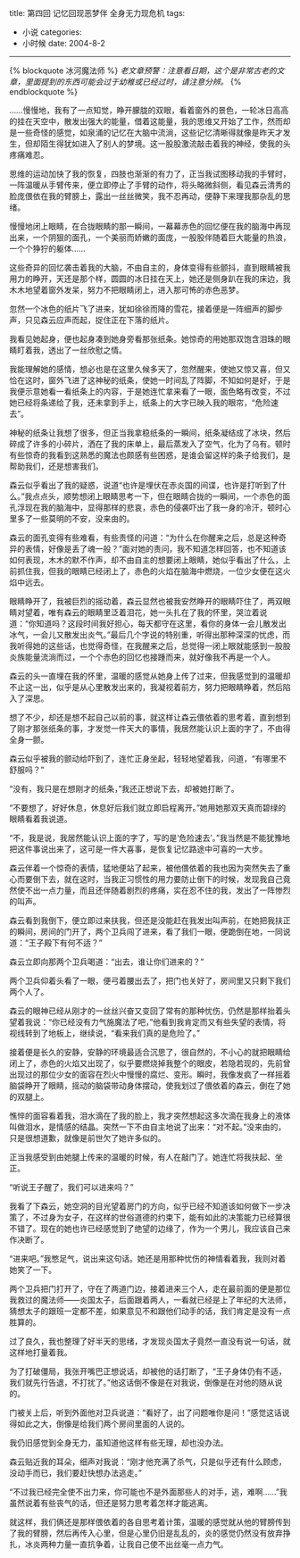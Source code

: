 title: 第四回 记忆回现恶梦伴 全身无力现危机
tags:
- 小说
categories:
- 小时候
date: 2004-8-2
---

{% blockquote 冰河魔法师 %}
*老文章预警：注意看日期，这个是非常古老的文章，里面提到的东西可能会过于幼稚或已经过时，请注意分辨。*
{% endblockquote %}

……慢慢地，我有了一点知觉，睁开朦胧的双眼，看着窗外的景色，一轮冰日高高的挂在天空中，散发出强大的能量，借着这能量，我的思维又开始了工作，然而却是一些奇怪的感觉，如泉涌的记忆在大脑中流淌，这些记忆清晰得就像是昨天才发生，但却陌生得犹如进入了别人的梦境。这一股股激流敲击着我的神经，使我的头疼痛难忍。

思维的运动加快了我的恢复，四肢也渐渐的有力了，正当我试图移动我的手臂时，一阵温暖从手臂传来，便立即停止了手臂的动作，将头略微斜侧，看见森云清秀的脸庞偎依在我的臂膀上，露出一丝丝微笑，我不忍再动，便静下来理我那杂乱的思绪。


慢慢地闭上眼睛，在合拢眼睛的那一瞬间，一幕幕赤色的回忆便在我的脑海中再现出来，一个阴狠的面孔，一个美丽而娇嫩的面庞，一股股伴随着巨大能量的热浪，一个个狰狞的躯体……

这些奇异的回忆袭击着我的大脑，不由自主的，身体变得有些颤抖，直到眼睛被我用力的睁开，天还是那个样，圆圆的冰日挂在天上，她还是侧身趴在我的床边，我木木地望着窗外发呆，努力不把眼睛闭上，进入那可怖的赤色恶梦。

忽然一个冰色的纸片飞了进来，犹如徐徐而降的雪花，接着便是一阵细声的脚步声，只见森云应声而起，捉住正在下落的纸片。


我看见她起身，便也起身凑到她身旁看那张纸条。她惊奇的用她那双饱含泪珠的眼睛盯着我，透出了一丝欣慰之情。


我能理解她的感情，想必也是在这里久候多天了，忽然醒来，使她又惊又喜，但又恰在这时，窗外飞进了这神秘的纸条，使她一时间乱了阵脚，不知如何是好，于是我便示意她看一看纸条上的内容，于是她连忙拿来看了一眼，面色略有改变，不过她已经将条递给了我，还未拿到手上，纸条上的大字已映入我的眼帘，“危险速去”。

神秘的纸条让我想了很多，但正当我拿稳纸条的一瞬间，纸条凝结成了冰块，然后碎成了许多的小碎片，洒在了我的床单上，最后蒸发入了空气，化为了乌有。顿时有些惊奇的我看到这熟悉的魔法也颇感有些困惑，是谁会留这样的条子给我们，是帮助我们，还是想害我们。


森云似乎看出了我的疑惑，说道“也许是埋伏在赤炎国的间谍，也许是打听到了什么。”我点点头，顺势想闭上眼睛思考一下，但在眼睛合拢的一瞬间，一个赤色的面孔浮现在我的脑海中，显得那样的悲哀，赤色的侵袭吓出了我一身的冷汗，顿时心里多了一些莫明的不安，没来由的。


森云的面孔变得有些难看，有些责怪的问道：“为什么在你醒来之后，总是这种奇异的表情，好像是丢了魂一般？”面对她的责问，我不知道怎样回答，也不知道该如何表现，木木的默不作声，却不由自主的想要闭上眼睛，她似乎看出了什么，上前抓住我，但我的眼睛已经闭上了，赤色的火焰在脑海中燃烧，一位少女便在这火焰中远去。

眼睛睁开了，我被巨烈的摇动着，森云显然也被我安然睁开的眼睛吓住了，两双眼睛对望着，唯有森云的眼睛里泛着泪花，她一头扎在了我的怀里，哭泣着说道：“你知道吗？这段时间我好担心，每天都守在这里，看你的身体一会儿散发出冰气，一会儿又散发出炎气。”最后几个字说的特别重，听得出那种深深的忧虑，而我听得她的这些话，也觉得奇怪，在我醒来之后，总觉得一闭上眼就能感到一股股炎族能量流淌而过，一个个赤色的回忆也接踵而来，就好像我不再是一个人。


森云的头一直埋在我的怀里，温暖的感觉从她身上传了过来，但我感觉到的温暖却不止这一出，似乎是从心里散发出来的，我凝视着前方，努力把眼睛睁着，然后陷入了深思。

想了不少，却还是想不起自己以前的事，就这样让森云偎依着的思考着，直到想到了刚才那张纸条的事，才发觉一件天大的事情，我居然能认识上面的字了，不由得全身一颤。

森云似乎被我的颤动给吓到了，连忙正身坐起，轻轻地望着我，问道，“有哪里不舒服吗？”


“没有，我只是在想刚才的纸条，”我还正想说下去，却被她打断了。

“不要想了，好好休息，休息好后我们就立即启程离开。”她用她那双天真而碧绿的眼睛看着我说道。


“不，我是说，我居然能认识上面的字了，写的是‘危险速去’。”我当然是不能犹豫地把这件事说出来了，这可是一件大喜事，是恢复记忆路途中可喜的一大步。


森云伴着一个惊奇的表情，猛地便站了起来，被他偎依着的我也因为突然失去了重心而要倒下去，就在这时，当我正习惯性的用力要防止倒下的时候，发现我自己竟然使不出一点力量，而且还伴随着剧烈的疼痛，实在忍不住的我，发出了一阵惨烈的叫声。


森云看到我倒下，便立即过来扶我，但还是没能赶在我发出叫声前，在她把我扶正的瞬间，房间的门开了，两个卫兵闯了进来，看了我们一眼，便跪倒在地，一同说道：“王子殿下有何不适？”

森云立即向那两个卫兵喝道：“出去，谁让你们进来的？”

两个卫兵仰着头看了一眼，便弓着腰出去了，把门也关好了，房间里又只剩下我们两个人了。


森云的眼神已经从刚才的一丝丝兴奋又变回了常有的那种忧伤，仍然是那样抬着头望着我说：“你已经没有力气施魔法了吧，”他看到我肯定而又有些失望的表情，将视线转到了地板上，继续说，“看来我们真的是危险了。”

接着便是长久的安静，安静的环境最适合沉思了，很自然的，不小心的就把眼睛给闭上了，赤色的火焰又出现了，似乎要燃烧掉我整个的眼皮，若隐若现的，先前曾出现过的那位少女的面容在烈火中慢慢的腐烂、变形。瞬时，我像发疯了一样摇着脑袋睁开了眼睛，摇动的脑袋带动身体摆动，使我划过了偎依着的森云，倒在了她的双腿上。

憔悴的面容看着我，泪水滴在了我的脸上，我才突然想起这多次滴在我身上的液体叫做泪水，是情感的结晶。突然一下不由自主地说了出来：“对不起。”没来由的，只是很想道歉，就像是前世欠了她许多似的。

正当我感受到由她腿上传来的温暖的时候，有人在敲门了。她连忙将我扶起、坐正。


“听说王子醒了，我们可以进来吗？”

我看了下森云，她空洞的目光望着房门的方向，似乎已经不知道该如何做下一步决策了，不过身为女子，在这样的世俗道德的约束下，能有如此的决策能力已经算很不错了。现在的她也许已经感觉到了绝望的边缘了，作为一个男儿，我应该自己来作决断了。


“进来吧。”我憋足气，说出来这句话。她还是用那种忧伤的神情看着我，我则对着她笑了一下。


两个卫兵把门打开了，守在了两道门边，接着进来三个人，走在最前面的便是那位我救过的魔法师——炎国太子，后面跟着两人，一看就已经是上了年纪的大法师，猜想太子的跟班一定都不差，如果意见不和跟他们动手的话，我们肯定是没有一点胜算的。


过了良久，我也整理了好半天的思绪，才发现炎国太子竟然一直没有说一句话，就这样地打量着我。


为了打破僵局，我张开嘴巴正想说话，却被他的话打断了，“王子身体仍有不适，我们就先行告退，不打扰了。”他这话倒不像是在对我说，倒像是在对他的随从说的。

门被关上后，听到外面他对卫兵说道：“看好了，出了问题唯你是问！”感觉这话说得如此之大，倒像是给我们两个房间里面的人说的。


我仍旧感觉到全身无力，虽知道他这样有些无理，却也没办法。

森云贴近我的耳朵，细声对我说：“刚才他充满了杀气，只是似乎还有什么顾虑，没动手而已，我们要赶快想办法逃走。”


“不过我已经完全使不出力来，你可能也不是外面那些人的对手，逃，难啊……”我虽然说着有些丧气的话，但还是努力思考着怎样才能逃离。


就这样，我们俩还是那样偎依着的各自思考着计策，温暖的感觉就从他的臂膀传到了我的臂膀，然后再传入心里，但是心里仍旧是乱乱的，炎的感觉仍然没有放弃挣扎，冰炎两种力量一直抗争着，让我自己使不出丝毫一点力气。



